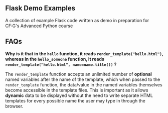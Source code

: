 ## Flask Demo Examples

A collection of example Flask code written as demo in preparation for CF:G's Advanced Python course

## FAQs

**Why is it that in the `hello` function, it reads `render_template("hello.html")`, whereas in the `hello_someone` function,
it reads `render_template("hello.html", name=name.title())` ?**

The `render_template` function accepts an unlimited number of **optional** named variables after the name of the template, which when passed to the `render_template` function, the data/value in the named variables themselves become accessible in the template files. This
is important as it allows **dynamic** data to be displayed without the need to write separate HTML templates for every possible name the user may type in through the browser.
